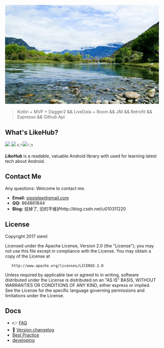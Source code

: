 ![](doc/likeHub.jpg)

> Kotlin + MVP + Dagger2 && LiveData + Room && JNI && Retrofit && Espresso && Github Api 

What's LikeHub?
---
[![](https://img.shields.io/badge/%20%20Android%20Arsenal%20%20-%20%20LikeHub%20%20-blue.svg)](https://android-arsenal.com/)
[![](https://img.shields.io/badge/%20%20aar%20size-xKB-green.svg)](https://bintray.com/)
:point_right:[![](https://img.shields.io/github/release/sieml/LikeHub.svg)](https://github.com/sieml/LikeHub/releases):point_left:



***LikeHub*** is a readable, valuable Android library with used for learning latest tech about Android.




## Contact Me
Any questions: Welcome to contact me.
 - **Email:** siesielee@gmail.com
 - **QQ:** 864861844
 - **Blog:** 挂掉了, 旧的不维护http://blog.csdn.net/u010311220

## License

 Copyright 2017 sieml

   Licensed under the Apache License, Version 2.0 (the "License");
   you may not use this file except in compliance with the License.
   You may obtain a copy of the License at

       http://www.apache.org/licenses/LICENSE-2.0

   Unless required by applicable law or agreed to in writing, software
   distributed under the License is distributed on an "AS IS" BASIS,
   WITHOUT WARRANTIES OR CONDITIONS OF ANY KIND, either express or implied.
   See the License for the specific language governing permissions and
   limitations under the License.
   
## Docs
* :point_right: [FAQ](docs/FAQ.md)
* 📌 [Version changelog](docs/changelog.md)
* [Best Practice](/doc/bestPractice.md)
* [developing](https://github.com/youlookwhat/CloudReader/blob/master/doc/todo.md)
